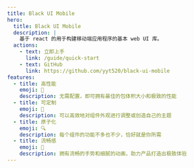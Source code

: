 ```yaml
---
title: Black UI Mobile
hero:
  title: Black UI Mobile
  description: |
    基于 react 的用于构建移动端应用程序的基本 web UI 库。
  actions:
    - text: 立即上手
      link: /guide/quick-start
    - text: GitHub
      link: https://github.com/yyt520/black-ui-mobile
features:
  - title: 高性能
    emoji: 🚀
    description: 无需配置，即可拥有最佳的包体积大小和极致的性能
  - title: 可定制
    emoji: 🎨
    description: 可以高效地对组件外观进行调整或创造自己的主题
  - title: 原子化
    emoji: 🔍
    description: 每个组件的功能不多也不少，恰好就是你所需
  - title: 流畅感
    emoji: 🚥
    description: 拥有流畅的手势和细腻的动画，助力产品打造出极致体验
---
```

